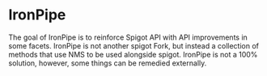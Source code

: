 # IronPipe

The goal of IronPipe is to reinforce Spigot API with API improvements in some facets. IronPipe is not
another spigot Fork, but instead a collection of methods that use NMS to be used alongside spigot.
IronPipe is not a 100% solution, however, some things can be remedied externally.

